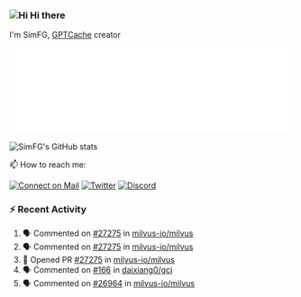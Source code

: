 ### <img src='https://qpluspicture.oss-cn-beijing.aliyuncs.com/6LjjQA/Hi.gif' alt='Hi' width="24"/> Hi there

I'm SimFG, [GPTCache](https://github.com/zilliztech/GPTCache) creator

![Metrics 👋](/metrics.plugin.followup.user.svg)

![SimFG's GitHub stats](https://github-readme-stats.vercel.app/api?username=SimFG&show_icons=true&theme=radical&count_private=true)

📫 How to reach me:

[![Connect on Mail](https://img.shields.io/badge/Ask%20me-anything-1abc9c.svg)](mailto:1142838399@qq.com)
[![Twitter](https://img.shields.io/twitter/follow/FogSim?style=social)](https://twitter.com/FogSim)
[![Discord](https://img.shields.io/discord/1092648432495251507?label=Discord&logo=discord)](https://discord.gg/Q8C6WEjSWV)

### :zap: Recent Activity

<!--START_SECTION:activity-->
1. 🗣 Commented on [#27275](https://github.com/milvus-io/milvus/issues/27275) in [milvus-io/milvus](https://github.com/milvus-io/milvus)
2. 🗣 Commented on [#27275](https://github.com/milvus-io/milvus/issues/27275) in [milvus-io/milvus](https://github.com/milvus-io/milvus)
3. 💪 Opened PR [#27275](https://github.com/milvus-io/milvus/pull/27275) in [milvus-io/milvus](https://github.com/milvus-io/milvus)
4. 🗣 Commented on [#166](https://github.com/daixiang0/gci/issues/166) in [daixiang0/gci](https://github.com/daixiang0/gci)
5. 🗣 Commented on [#26964](https://github.com/milvus-io/milvus/issues/26964) in [milvus-io/milvus](https://github.com/milvus-io/milvus)
<!--END_SECTION:activity-->

